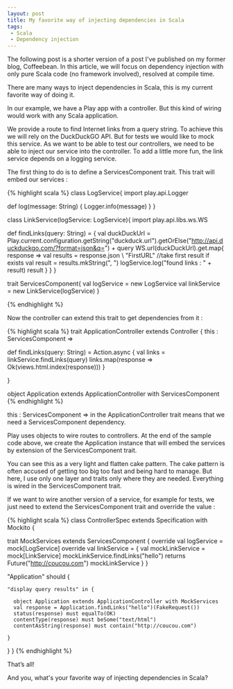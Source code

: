 ```yaml
---
layout: post
title: My favorite way of injecting dependencies in Scala
tags:
 - Scala
 - Dependency injection
---
```


The following post is a shorter version of a post I've published on my former blog, Coffeebean.
In this article, we will focus on dependency injection with only pure Scala code (no framework involved), resolved at compile time.

There are many ways to inject dependencies in Scala, this is my current favorite way of doing it.

In our example, we have a Play app with a controller. But this kind of wiring would work with any Scala application.

We provide a route to find Internet links from a query string. To achieve this we will rely on the DuckDuckGO API. But for tests we would like to mock this service. As we want to be able to test our controllers, we need to be able to inject our service into the controller. To add a little more fun, the link service depends on a logging service.

The first thing to do is to define a ServicesComponent trait. This trait will embed our services :

{% highlight scala %}
class LogService{
  import play.api.Logger

  def log(message: String) {
    Logger.info(message)
  }
}

class LinkService(logService: LogService){
  import play.api.libs.ws.WS

  def findLinks(query: String) = {
    val duckDuckUrl = Play.current.configuration.getString("duckduck.url").getOrElse("http://api.duckduckgo.com/?format=json&q=") + query
    WS.url(duckDuckUrl).get.map{ response =>
      val results = response.json \\ "FirstURL"
      //take first result if exists
      val result = results.mkString(", ")
      logService.log("found links : " + result)
      result
    }
  }
}

trait ServicesComponent{
  val logService = new LogService
  val linkService = new LinkService(logService)
}

{% endhighlight %}


Now the controller can extend this trait to get dependencies from it :

{% highlight scala %}
trait ApplicationController extends Controller {
  this : ServicesComponent =>

  def findLinks(query: String) = Action.async {
    val links = linkService.findLinks(query)
    links.map(response => Ok(views.html.index(response)))
  }

}

object Application extends ApplicationController with ServicesComponent
{% endhighlight %}

this : ServicesComponent => in the ApplicationController trait means that we need a ServicesComponent dependency. 

Play uses objects to wire routes to controllers. At the end of the sample code above, we create the Application instance that will embed the services by extension of the ServicesComponent trait.

You can see this as a very light and flatten cake pattern. The cake pattern is often accused of getting too big too fast and being hard to manage.
But here, I use only one layer and traits only where they are needed. Everything is wired in the ServicesComponent trait.

If we want to wire another version of a service, for example for tests, we just need to extend the ServicesComponent trait and override the value :

{% highlight scala %}
class ControllerSpec extends Specification with Mockito {

  trait MockServices extends ServicesComponent {
    override val logService = mock[LogService]
    override val linkService = {
      val mockLinkService = mock[LinkService]
      mockLinkService.findLinks("hello") returns Future("http://coucou.com")
      mockLinkService
    }
  }

  "Application" should {

    "display query results" in {

      object Application extends ApplicationController with MockServices
      val response = Application.findLinks("hello")(FakeRequest())
      status(response) must equalTo(OK)
      contentType(response) must beSome("text/html")
      contentAsString(response) must contain("http://coucou.com")

    }
  }
}
{% endhighlight %}

That’s all!

And you, what's your favorite way of injecting dependencies in Scala?
